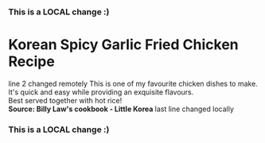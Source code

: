 ### This is a LOCAL change :)
# Korean Spicy Garlic Fried Chicken Recipe 
line 2 changed remotely
This is one of my favourite chicken dishes to make. It's quick and easy while providing an exquisite flavours. <br>
Best served together with hot rice! <br>
**Source: Billy Law's cookbook - Little Korea**
last line changed locally
### This is a LOCAL change :)